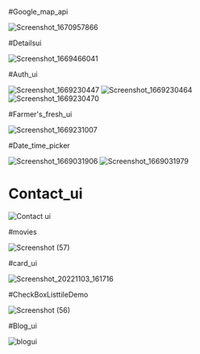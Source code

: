 #Google_map_api

![Screenshot_1670957866](https://user-images.githubusercontent.com/19486593/207513374-140059a2-86e2-4581-839f-5723e034536b.png)

#Detailsui

![Screenshot_1669466041](https://user-images.githubusercontent.com/19486593/204089372-80d4eb69-1609-4ee5-9653-f41b220b3518.png)

#Auth_ui

![Screenshot_1669230447](https://user-images.githubusercontent.com/19486593/203630318-9aa271bb-f18d-4d85-8866-8b3d63ff5601.png)
![Screenshot_1669230464](https://user-images.githubusercontent.com/19486593/203630464-e93152e7-75a7-4cc4-8038-f747c2e1a472.png)
![Screenshot_1669230470](https://user-images.githubusercontent.com/19486593/203630382-4731362c-4f3e-4988-8f81-fc8185edf84d.png)

#Farmer's_fresh_ui

![Screenshot_1669231007](https://user-images.githubusercontent.com/19486593/203630645-f3ea669d-1cee-4578-a6c1-715ed1b44619.png)

#Date_time_picker

![Screenshot_1669031906](https://user-images.githubusercontent.com/19486593/203630825-7a0865a0-3555-4652-a1eb-e40bf185ca74.png)
![Screenshot_1669031979](https://user-images.githubusercontent.com/19486593/203630869-5a24a52d-afd7-4288-93f3-ed49efdf29fa.png)

# Contact_ui


![Contact ui](https://user-images.githubusercontent.com/19486593/198878912-c3ea0dd6-0957-4217-8334-7da5b91fc8c9.png)

#movies

![Screenshot (57)](https://user-images.githubusercontent.com/19486593/201029761-38acb9fb-ec5a-45f9-a07e-68bf95dc9a42.png)

#card_ui


![Screenshot_20221103_161716](https://user-images.githubusercontent.com/19486593/199702594-ed8a0d30-21d7-49f9-8fa8-aa27608cc27e.png)

#CheckBoxListtileDemo

![Screenshot (56)](https://user-images.githubusercontent.com/19486593/200836536-2a6fad7b-9219-4ab7-87aa-1ffa130f9b5f.png)

#Blog_ui

![blogui](https://user-images.githubusercontent.com/19486593/202638043-82e7823b-387d-42d8-b94e-cebd29fa7085.png)
